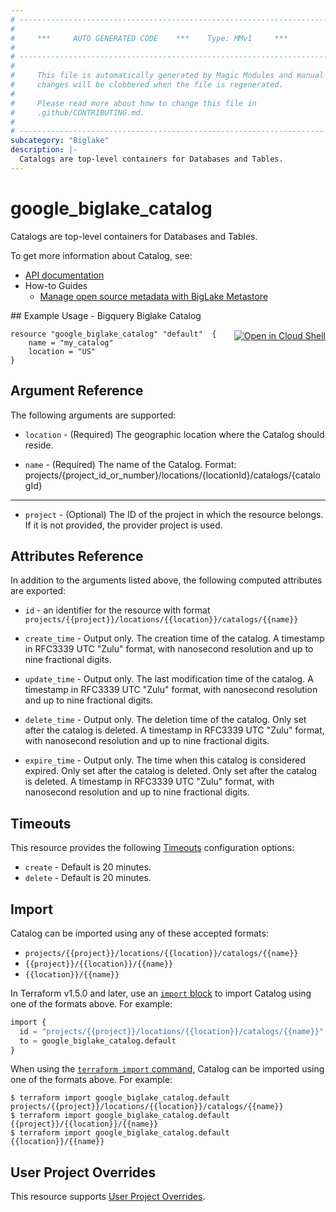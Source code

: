 ```yaml
---
# ----------------------------------------------------------------------------
#
#     ***     AUTO GENERATED CODE    ***    Type: MMv1     ***
#
# ----------------------------------------------------------------------------
#
#     This file is automatically generated by Magic Modules and manual
#     changes will be clobbered when the file is regenerated.
#
#     Please read more about how to change this file in
#     .github/CONTRIBUTING.md.
#
# ----------------------------------------------------------------------------
subcategory: "Biglake"
description: |-
  Catalogs are top-level containers for Databases and Tables.
---
```


# google\_biglake\_catalog

Catalogs are top-level containers for Databases and Tables.


To get more information about Catalog, see:

* [API documentation](https://cloud.google.com/bigquery/docs/reference/biglake/rest/v1/projects.locations.catalogs)
* How-to Guides
    * [Manage open source metadata with BigLake Metastore](https://cloud.google.com/bigquery/docs/manage-open-source-metadata#create_catalogs)

<div class = "oics-button" style="float: right; margin: 0 0 -15px">
  <a href="https://console.cloud.google.com/cloudshell/open?cloudshell_git_repo=https%3A%2F%2Fgithub.com%2Fterraform-google-modules%2Fdocs-examples.git&cloudshell_working_dir=bigquery_biglake_catalog&cloudshell_image=gcr.io%2Fcloudshell-images%2Fcloudshell%3Alatest&open_in_editor=main.tf&cloudshell_print=.%2Fmotd&cloudshell_tutorial=.%2Ftutorial.md" target="_blank">
    <img alt="Open in Cloud Shell" src="//gstatic.com/cloudssh/images/open-btn.svg" style="max-height: 44px; margin: 32px auto; max-width: 100%;">
  </a>
</div>
## Example Usage - Bigquery Biglake Catalog


```hcl
resource "google_biglake_catalog" "default"  {
    name = "my_catalog"
    location = "US"
}
```

## Argument Reference

The following arguments are supported:


* `location` -
  (Required)
  The geographic location where the Catalog should reside.

* `name` -
  (Required)
  The name of the Catalog. Format:
  projects/{project_id_or_number}/locations/{locationId}/catalogs/{catalogId}


- - -


* `project` - (Optional) The ID of the project in which the resource belongs.
    If it is not provided, the provider project is used.


## Attributes Reference

In addition to the arguments listed above, the following computed attributes are exported:

* `id` - an identifier for the resource with format `projects/{{project}}/locations/{{location}}/catalogs/{{name}}`

* `create_time` -
  Output only. The creation time of the catalog. A timestamp in RFC3339 UTC
  "Zulu" format, with nanosecond resolution and up to nine fractional
  digits.

* `update_time` -
  Output only. The last modification time of the catalog. A timestamp in
  RFC3339 UTC "Zulu" format, with nanosecond resolution and up to nine
  fractional digits.

* `delete_time` -
  Output only. The deletion time of the catalog. Only set after the catalog
  is deleted. A timestamp in RFC3339 UTC "Zulu" format, with nanosecond
  resolution and up to nine fractional digits.

* `expire_time` -
  Output only. The time when this catalog is considered expired. Only set
  after the catalog is deleted. Only set after the catalog is deleted.
  A timestamp in RFC3339 UTC "Zulu" format, with nanosecond resolution and
  up to nine fractional digits.


## Timeouts

This resource provides the following
[Timeouts](https://developer.hashicorp.com/terraform/plugin/sdkv2/resources/retries-and-customizable-timeouts) configuration options:

- `create` - Default is 20 minutes.
- `delete` - Default is 20 minutes.

## Import


Catalog can be imported using any of these accepted formats:

* `projects/{{project}}/locations/{{location}}/catalogs/{{name}}`
* `{{project}}/{{location}}/{{name}}`
* `{{location}}/{{name}}`


In Terraform v1.5.0 and later, use an [`import` block](https://developer.hashicorp.com/terraform/language/import) to import Catalog using one of the formats above. For example:

```tf
import {
  id = "projects/{{project}}/locations/{{location}}/catalogs/{{name}}"
  to = google_biglake_catalog.default
}
```

When using the [`terraform import` command](https://developer.hashicorp.com/terraform/cli/commands/import), Catalog can be imported using one of the formats above. For example:

```
$ terraform import google_biglake_catalog.default projects/{{project}}/locations/{{location}}/catalogs/{{name}}
$ terraform import google_biglake_catalog.default {{project}}/{{location}}/{{name}}
$ terraform import google_biglake_catalog.default {{location}}/{{name}}
```

## User Project Overrides

This resource supports [User Project Overrides](https://registry.terraform.io/providers/hashicorp/google/latest/docs/guides/provider_reference#user_project_override).
